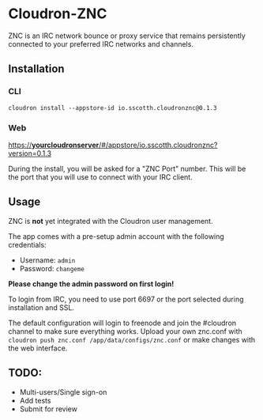 # Cloudron-ZNC

ZNC is an IRC network bounce or proxy service that remains persistently connected to your preferred IRC networks and channels.

## Installation

### CLI

`cloudron install --appstore-id io.sscotth.cloudronznc@0.1.3`

### Web

[https://__yourcloudronserver__/#/appstore/io.sscotth.cloudronznc?version=0.1.3](https://__yourcloudronserver__/#/appstore/io.sscotth.cloudronznc?version=0.1.3)

During the install, you will be asked for a "ZNC Port" number. This will be the port that you will use to connect with your IRC client.

## Usage

ZNC is **not** yet integrated with the Cloudron user management.

The app comes with a pre-setup admin account with the following credentials:

* Username: `admin`
* Password: `changeme`

**Please change the admin password on first login!**

To login from IRC, you need to use port 6697 or the port selected during installation and SSL.

The default configuration will login to freenode and join the #cloudron channel to make sure everything works. Upload your own znc.conf with `cloudron push znc.conf /app/data/configs/znc.conf` or make changes with the web interface.

## TODO:

* Multi-users/Single sign-on
* Add tests
* Submit for review
